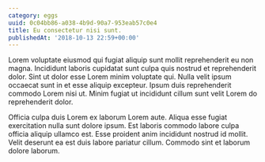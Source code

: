 ```yaml
---
category: eggs
uuid: 0c04bb86-a038-4b9d-90a7-953eab57c0e4
title: Eu consectetur nisi sunt.
publishedAt: '2018-10-13 22:59+00:00'
---
```


Lorem voluptate eiusmod qui fugiat aliquip sunt mollit reprehenderit eu non magna. Incididunt laboris cupidatat sunt culpa quis nostrud et reprehenderit dolor. Sint ut dolor esse Lorem minim voluptate qui. Nulla velit ipsum occaecat sunt in et esse aliquip excepteur. Ipsum duis reprehenderit commodo Lorem nisi ut. Minim fugiat ut incididunt cillum sunt velit Lorem do reprehenderit dolor.

Officia culpa duis Lorem ex laborum Lorem aute. Aliqua esse fugiat exercitation nulla sunt dolore ipsum. Est laboris commodo labore culpa officia aliquip ullamco est. Esse proident anim incididunt nostrud id mollit. Velit deserunt ea est duis labore pariatur cillum. Commodo sint et laborum dolore laborum.
